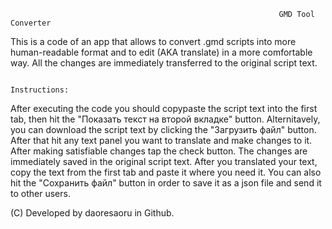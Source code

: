                                                                 GMD Tool Converter
This is a code of an app that allows to convert .gmd scripts into more human-readable format and to edit (AKA translate) in a more comfortable way. All the changes are immediately
transferred to the original script text.

                                                                 Instructions:
After executing the code you should copypaste the script text into the first tab, then hit the "Показать текст на второй вкладке" button. Alternitavely, you can download the 
script text by clicking the "Загрузить файл" button.
After that hit any text panel you want to translate and make changes to it. After making satisfiable changes tap the check button. The changes are immediately saved in the
original script text.
After you translated your text, copy the text from the first tab and paste it where you need it. You can also hit the "Сохранить файл" button in order to save it as a json file
and send it to other users.

(C) Developed by daoresaoru in Github.
